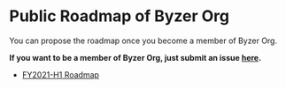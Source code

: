 # Public Roadmap of Byzer Org

You can propose the roadmap once you become a member of Byzer Org.  

**If you want to be a member of Byzer Org, just submit an issue [here](https://github.com/byzer-org/.github/issues).**

- [FY2021-H1 Roadmap](2021h1.md)

